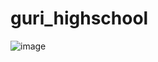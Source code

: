 # guri_highschool
![image](https://github.com/user-attachments/assets/ecab8930-7cc6-4a27-b3ff-583a8dbcb071)
